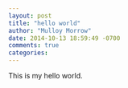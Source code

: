 ```yaml
---
layout: post
title: "hello world"
author: "Mulloy Morrow"
date: 2014-10-13 18:59:49 -0700
comments: true
categories: 
---
```



This is my hello world.